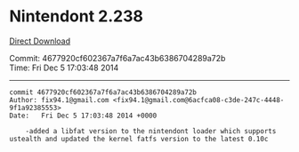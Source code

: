 # Nintendont 2.238
[Direct Download](./Nintendont.zip)

Commit: 4677920cf602367a7f6a7ac43b6386704289a72b  
Time: Fri Dec 5 17:03:48 2014   

-----

```
commit 4677920cf602367a7f6a7ac43b6386704289a72b
Author: fix94.1@gmail.com <fix94.1@gmail.com@6acfca08-c3de-247c-4448-9f1a92385553>
Date:   Fri Dec 5 17:03:48 2014 +0000

    -added a libfat version to the nintendont loader which supports ustealth and updated the kernel fatfs version to the latest 0.10c
```
